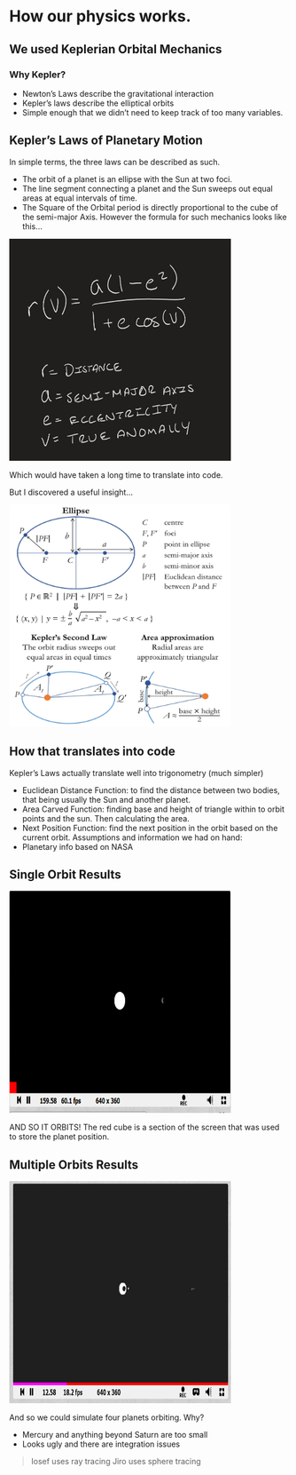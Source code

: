 # How our physics works.
## We used Keplerian Orbital Mechanics
### Why Kepler?
- Newton’s Laws describe the gravitational interaction
- Kepler’s laws describe the elliptical orbits
- Simple enough that we didn’t need to keep track of too many variables.
## Kepler’s Laws of Planetary Motion
In simple terms, the three laws can be described as such.
- The orbit of a planet is an ellipse with the Sun at two foci.
- The line segment connecting a planet and the Sun sweeps out equal areas at equal intervals of time.
- The Square of the Orbital period is directly proportional to the cube of the semi-major Axis.
However the formula for such mechanics looks like this…

<img src="imglog/formula.png" width="400" height="400">

Which would have taken a long time to translate into code.

But I discovered a useful insight...

<img src="imglog/insight.png" width="400" height="400">

## How that translates into code
Kepler’s Laws actually translate well into trigonometry (much simpler)
- Euclidean Distance Function:
  to find the distance between two bodies, that being usually the Sun and another planet.
- Area Carved Function:
  finding base and height of triangle within to orbit points and the sun. Then calculating the area.
- Next Position Function:
  find the next position in the orbit based on the current orbit.
Assumptions and information we had on hand:
- Planetary info based on NASA

## Single Orbit Results

<img src="imglog/simul1.png" width="400" height="400">

AND SO IT ORBITS!
The red cube is a section of the screen that was used to store the planet position.

## Multiple Orbits Results

<img src="imglog/simul2.png" width="400" height="400">

And so we could simulate four planets orbiting. Why?
- Mercury and anything beyond Saturn are too small
- Looks ugly and there are integration issues
> Iosef uses ray tracing
> Jiro uses sphere tracing
